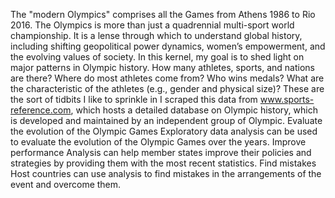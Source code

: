 The "modern Olympics" comprises all the Games from Athens 1986 to Rio 2016. The Olympics is more than just a quadrennial multi-sport world championship. It is a lense through which to understand global history, including shifting geopolitical power dynamics, women’s empowerment, and the evolving values of society. In this kernel, my goal is to shed light on major patterns in Olympic history. How many athletes, sports, and nations are there? Where do most athletes come from? Who wins medals? What are the characteristic of the athletes (e.g., gender and physical size)?
These are the sort of tidbits I like to sprinkle in I scraped this data from www.sports-reference.com, which hosts a detailed database on Olympic history, which is developed and maintained by an independent group of Olympic.
Evaluate the evolution of the Olympic Games Exploratory data analysis can be used to evaluate the evolution of the Olympic Games over the years.
Improve performance Analysis can help member states improve their policies and strategies by providing them with the most recent statistics.
Find mistakes Host countries can use analysis to find mistakes in the arrangements of the event and overcome them.
